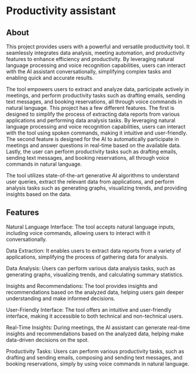 # Productivity assistant

## About
This project provides users with a powerful and versatile productivity tool. It seamlessly integrates data analysis, meeting automation, and productivity features to enhance efficiency and productivity. By leveraging natural language processing and voice recognition capabilities, users can interact with the AI assistant conversationally, simplifying complex tasks and enabling quick and accurate results.

The tool empowers users to extract and analyze data, participate actively in meetings, and perform productivity tasks such as drafting emails, sending text messages, and booking reservations, all through voice commands in natural language.
This project has a few different features. The first is designed to simplify the process of extracting data reports from various applications and performing data analysis tasks. By leveraging natural language processing and voice recognition capabilities, users can interact with the tool using spoken commands, making it intuitive and user-friendly. The second feature is designed for the AI to automatically participate in meetings and answer questions in real-time based on the available data. Lastly, the user can perform productivity tasks such as drafting emails, sending text messages, and booking reservations, all through voice commands in natural language.

The tool utilizes state-of-the-art generative AI algorithms to understand user queries, extract the relevant data from applications, and perform analysis tasks such as generating graphs, visualizing trends, and providing insights based on the data.

## Features
Natural Language Interface: The tool accepts natural language inputs, including voice commands, allowing users to interact with it conversationally.

Data Extraction: It enables users to extract data reports from a variety of applications, simplifying the process of gathering data for analysis.

Data Analysis: Users can perform various data analysis tasks, such as generating graphs, visualizing trends, and calculating summary statistics.

Insights and Recommendations: The tool provides insights and recommendations based on the analyzed data, helping users gain deeper understanding and make informed decisions.

User-Friendly Interface: The tool offers an intuitive and user-friendly interface, making it accessible to both technical and non-technical users.

Real-Time Insights: During meetings, the AI assistant can generate real-time insights and recommendations based on the analyzed data, helping make data-driven decisions on the spot.

Productivity Tasks: Users can perform various productivity tasks, such as drafting and sending emails, composing and sending text messages, and booking reservations, simply by using voice commands in natural language.
